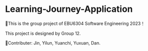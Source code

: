 # Learning-Journey-Application
🚀This is the group project of EBU6304 Software Engineering 2023！

This project is designed by Group 12.


🎯Contributer:
Jin, Yilun, Yuanchi, Yuxuan, Dan.
